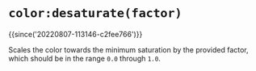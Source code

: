 # `color:desaturate(factor)`

{{since('20220807-113146-c2fee766')}}

Scales the color towards the minimum saturation by the provided factor, which
should be in the range `0.0` through `1.0`.


